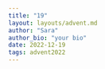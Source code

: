 ```yaml
---
title: "19"
layout: layouts/advent.md
author: "Sara"
author_bio: "your bio"
date: 2022-12-19
tags: advent2022
---
```

